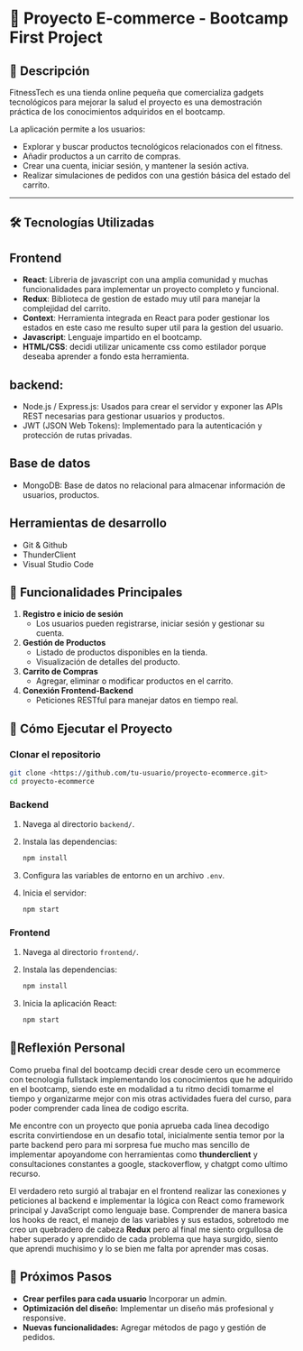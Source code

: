 # 🛒 Proyecto E-commerce - Bootcamp First Project

## 📖 Descripción
FitnessTech es una tienda online pequeña que comercializa gadgets tecnológicos para mejorar la salud el proyecto es
una demostración práctica de los conocimientos adquiridos en el bootcamp.

La aplicación permite a los usuarios:

- Explorar y buscar productos tecnológicos relacionados con el fitness.
- Añadir productos a un carrito de compras.
- Crear una cuenta, iniciar sesión, y mantener la sesión activa.
- Realizar simulaciones de pedidos con una gestión básica del estado del carrito.
---

## 🛠️ Tecnologías Utilizadas
## **Frontend**
- **React**: Libreria de javascript con una amplia comunidad y muchas funcionalidades para implementar un proyecto completo y funcional.
- **Redux**: Biblioteca de gestion de estado muy util para manejar la complejidad del carrito.
- **Context**: Herramienta integrada en React para poder gestionar los estados en este caso me resulto super util para la gestion del usuario. 
- **Javascript**: Lenguaje impartido en el bootcamp.
- **HTML/CSS**: decidi utilizar unicamente css como estilador porque deseaba aprender a fondo esta herramienta.

## **backend**:  
 - Node.js / Express.js:  Usados para crear el servidor y exponer las APIs REST necesarias para gestionar usuarios y productos.
 - JWT (JSON Web Tokens): Implementado para la autenticación y protección de rutas privadas.

## Base de datos
- MongoDB:  Base de datos no relacional para almacenar información de usuarios, productos.

## Herramientas de desarrollo
- Git & Github
- ThunderClient
- Visual Studio Code

## 🎯 Funcionalidades Principales

1. **Registro e inicio de sesión**
    - Los usuarios pueden registrarse, iniciar sesión y gestionar su cuenta.
2. **Gestión de Productos**
    - Listado de productos disponibles en la tienda.
    - Visualización de detalles del producto.
3. **Carrito de Compras**
    - Agregar, eliminar o modificar productos en el carrito.
4. **Conexión Frontend-Backend**
    - Peticiones RESTful para manejar datos en tiempo real.

## 🚀 Cómo Ejecutar el Proyecto

### **Clonar el repositorio**

```bash
git clone <https://github.com/tu-usuario/proyecto-ecommerce.git>
cd proyecto-ecommerce

```

### **Backend**

1. Navega al directorio `backend/`.
2. Instala las dependencias:
    
    ```bash
    npm install
    
    ```    
3. Configura las variables de entorno en un archivo `.env`.
4. Inicia el servidor:
    
    ```bash
    npm start
    
    ```
### **Frontend**

1. Navega al directorio `frontend/`.
2. Instala las dependencias:
    
    ```bash
    npm install
    
    ```
    
3. Inicia la aplicación React:
    
    ```bash
    npm start
    
    ```
## 🎉Reflexión Personal
Como prueba final del bootcamp decidi crear desde cero un ecommerce con tecnologia fullstack implementando los conocimientos que he adquirido en el bootcamp, siendo este en modalidad a tu ritmo decidi tomarme el tiempo y organizarme mejor con mis otras actividades fuera del curso, para poder comprender cada linea de codigo escrita.

Me encontre con un proyecto que ponia aprueba cada linea decodigo escrita convirtiendose en un desafio total, inicialmente sentia temor por la parte backend pero para mi sorpresa fue mucho mas sencillo de implementar apoyandome con herramientas como **thunderclient** y consultaciones constantes a google, stackoverflow, y chatgpt como ultimo recurso.

El verdadero reto surgió al trabajar en el frontend realizar las conexiones y peticiones al backend e implementar la lógica con React como framework principal y JavaScript como lenguaje base. Comprender de manera basica los hooks de react, el manejo de las variables y sus estados, sobretodo me creo un quebradero de cabeza **Redux** pero al final me siento orgullosa de haber superado y aprendido de cada problema que haya surgido, siento que aprendi muchisimo y lo se bien me falta por aprender mas cosas.
    
## 📝 Próximos Pasos

- **Crear perfiles para cada usuario** Incorporar un admin.
- **Optimización del diseño:** Implementar un diseño más profesional y responsive.
- **Nuevas funcionalidades:** Agregar métodos de pago y gestión de pedidos.

      
